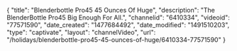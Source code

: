 {
    "title": "Blenderbottle Pro45 45 Ounces Of Huge",
    "description": "The BlenderBottle Pro45 Big Enough For All.",
    "channelid": "6410334",
    "videoid": "77571590",
    "date_created": "1477684492",
    "date_modified": "1491510203",
    "type": "captivate",
    "layout": "channelVideo",
    "url": "\/holidays\/blenderbottle-pro45-45-ounces-of-huge\/6410334-77571590"
}
